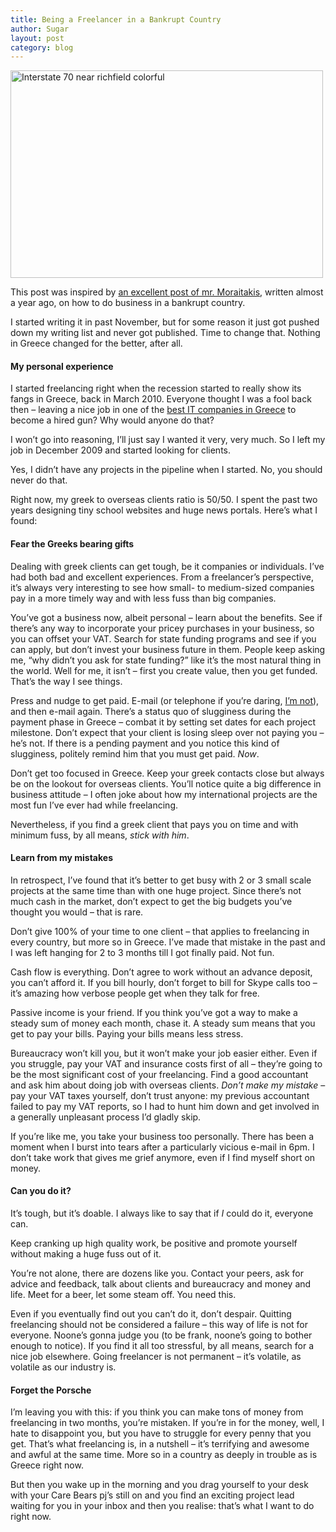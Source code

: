 ```yaml
---
title: Being a Freelancer in a Bankrupt Country
author: Sugar
layout: post
category: blog
---
```

[<img src="http://farm3.staticflickr.com/2530/4224674764_ee79bd71ab.jpg" alt="Interstate 70 near richfield colorful" width="500" height="332" />][1]

This post was inspired by [an excellent post of mr. Moraitakis][2], written almost a year ago, on how to do business in a bankrupt country.

I started writing it in past November, but for some reason it just got pushed down my writing list and never got published. Time to change that. Nothing in Greece changed for the better, after all.

#### My personal experience

I started freelancing right when the recession started to really show its fangs in Greece, back in March 2010. Everyone thought I was a fool back then &#8211; leaving a nice job in one of the [best IT companies in Greece][3] to become a hired gun? Why would anyone do that?

I won&#8217;t go into reasoning, I&#8217;ll just say I wanted it very, very much. So I left my job in December 2009 and started looking for clients.

Yes, I didn&#8217;t have any projects in the pipeline when I started. No, you should never do that.

Right now, my greek to overseas clients ratio is 50/50. I spent the past two years designing tiny school websites and huge news portals. Here&#8217;s what I found:

#### Fear the Greeks bearing gifts

Dealing with greek clients can get tough, be it companies or individuals. I&#8217;ve had both bad and excellent experiences. From a freelancer&#8217;s perspective, it&#8217;s always very interesting to see how small- to medium-sized companies pay in a more timely way and with less fuss than big companies.

You&#8217;ve got a business now, albeit personal &#8211; learn about the benefits. See if there&#8217;s any way to incorporate your pricey purchases in your business, so you can offset your VAT. Search for state funding programs and see if you can apply, but don&#8217;t invest your business future in them. People keep asking me, &#8220;why didn&#8217;t you ask for state funding?&#8221; like it&#8217;s the most natural thing in the world. Well for me, it isn&#8217;t &#8211; first you create value, then you get funded. That&#8217;s the way I see things.

Press and nudge to get paid. E-mail (or telephone if you&#8217;re daring, [I&#8217;m not][4]), and then e-mail again. There&#8217;s a status quo of slugginess during the payment phase in Greece &#8211; combat it by setting set dates for each project milestone. Don&#8217;t expect that your client is losing sleep over not paying you &#8211; he&#8217;s not. If there is a pending payment and you notice this kind of slugginess, politely remind him that you must get paid. *Now*.

Don&#8217;t get too focused in Greece. Keep your greek contacts close but always be on the lookout for overseas clients. You&#8217;ll notice quite a big difference in business attitude &#8211; I often joke about how my international projects are the most fun I&#8217;ve ever had while freelancing.

Nevertheless, if you find a greek client that pays you on time and with minimum fuss, by all means, *stick with him*.

#### Learn from my mistakes

In retrospect, I&#8217;ve found that it&#8217;s better to get busy with 2 or 3 small scale projects at the same time than with one huge project. Since there&#8217;s not much cash in the market, don&#8217;t expect to get the big budgets you&#8217;ve thought you would &#8211; that is rare.

Don&#8217;t give 100% of your time to one client &#8211; that applies to freelancing in every country, but more so in Greece. I&#8217;ve made that mistake in the past and I was left hanging for 2 to 3 months till I got finally paid. Not fun.

Cash flow is everything. Don&#8217;t agree to work without an advance deposit, you can&#8217;t afford it. If you bill hourly, don&#8217;t forget to bill for Skype calls too &#8211; it&#8217;s amazing how verbose people get when they talk for free.

Passive income is your friend. If you think you&#8217;ve got a way to make a steady sum of money each month, chase it. A steady sum means that you get to pay your bills. Paying your bills means less stress.

Bureaucracy won&#8217;t kill you, but it won&#8217;t make your job easier either. Even if you struggle, pay your VAT and insurance costs first of all &#8211; they&#8217;re going to be the most significant cost of your freelancing. Find a good accountant and ask him about doing job with overseas clients. *Don&#8217;t make my mistake* &#8211; pay your VAT taxes yourself, don&#8217;t trust anyone: my previous accountant failed to pay my VAT reports, so I had to hunt him down and get involved in a generally unpleasant process I&#8217;d gladly skip.

If you&#8217;re like me, you take your business too personally. There has been a moment when I burst into tears after a particularly vicious e-mail in 6pm. I don&#8217;t take work that gives me grief anymore, even if I find myself short on money.

#### Can you do it?

It&#8217;s tough, but it&#8217;s doable. I always like to say that if *I* could do it, everyone can.

Keep cranking up high quality work, be positive and promote yourself without making a huge fuss out of it.

You&#8217;re not alone, there are dozens like you. Contact your peers, ask for advice and feedback, talk about clients and bureaucracy and money and life. Meet for a beer, let some steam off. You need this.

Even if you eventually find out you can&#8217;t do it, don&#8217;t despair. Quitting freelancing should not be considered a failure &#8211; this way of life is not for everyone. Noone&#8217;s gonna judge you (to be frank, noone&#8217;s going to bother enough to notice). If you find it all too stressful, by all means, search for a nice job elsewhere. Going freelancer is not permanent &#8211; it&#8217;s volatile, as volatile as our industry is.

#### Forget the Porsche

I&#8217;m leaving you with this: if you think you can make tons of money from freelancing in two months, you&#8217;re mistaken. If you&#8217;re in for the money, well, I hate to disappoint you, but you have to struggle for every penny that you get. That&#8217;s what freelancing is, in a nutshell &#8211; it&#8217;s terrifying and awesome and awful at the same time. More so in a country as deeply in trouble as is Greece right now.

But then you wake up in the morning and you drag yourself to your desk with your Care Bears pj&#8217;s still on and you find an exciting project lead waiting for you in your inbox and then you realise: that&#8217;s what I want to do right now.

 [1]: http://www.flickr.com/photos/houstonryan/4224674764/ "Interstate 70 near richfield colorful by houstonryan, on Flickr"
 [2]: http://manylogue.com/doing-business-in-a-bankrupt-state/
 [3]: http://www.phaistosnetworks.gr
 [4]: http://blog.sugarenia.com/archives/life/not-a-phone-person
